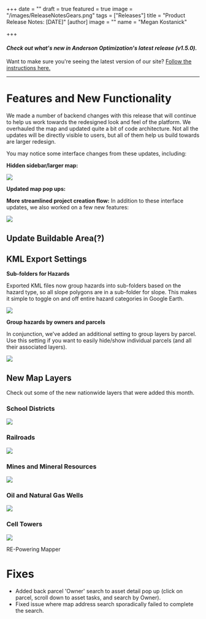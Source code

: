 +++
date = ""
draft = true
featured = true
image = "/images/ReleaseNotesGears.png"
tags = ["Releases"]
title = "Product Release Notes: [DATE]"
[author]
image = ""
name = "Megan Kostanick"

+++
#### _Check out what's new in Anderson Optimization's latest release (v1.5.0)._

Want to make sure you're seeing the latest version of our site? [Follow the instructions here.](https://docs.andersonopt.com/Prospect/VersionReleaseNotes/latestversion/ "Get Latest Version")

***

# **Features and New Functionality**

We made a number of backend changes with this release that will continue to help us work towards the redesigned look and feel of the platform. We overhauled the map and updated quite a bit of code architecture. Not all the updates will be directly visible to users, but all of them help us build towards are larger redesign.

You may notice some interface changes from these updates, including:

**Hidden sidebar/larger map:**

![](/images/side_bar_map.png)

**Updated map pop ups:** 

**More streamlined project creation flow:** In addition to these interface updates, we also worked on a few new features:

![](/images/createprojectflow.png)

## Update Buildable Area(?)

## KML Export Settings

**Sub-folders for Hazards**

Exported KML files now group hazards into sub-folders based on the hazard type, so all slope polygons are in a sub-folder for slope. This makes it simple to toggle on and off entire hazard categories in Google Earth.

![](/images/kmlexport_hazardfolders.png)

**Group hazards by owners and parcels**

In conjunction, we've added an additional setting to group layers by parcel. Use this setting if you want to easily hide/show individual parcels (and all their associated layers).

![](/images/groupbyowners_parcels.png)

## **New Map Layers**

Check out some of the new nationwide layers that were added this month.

### School Districts

![](/images/schooldistrictslayer.png)

### Railroads

![](/images/railroads.png)

### Mines and Mineral Resources 

![](/images/mines_mineral_resources_layer.png)

### Oil and Natural Gas Wells 

![](/images/wells_layer.png)

### Cell Towers 

![](/images/cell_towers_layer.png)

RE-Powering Mapper 

# Fixes

* Added back parcel 'Owner' search to asset detail pop up (click on parcel, scroll down to asset tasks, and search by Owner).
* Fixed issue where map address search sporadically failed to complete the search.